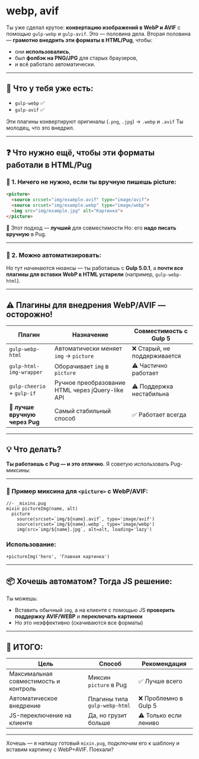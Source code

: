 # webp, avif
Ты уже сделал крутое: **конвертацию изображений в WebP и AVIF** с помощью `gulp-webp` и `gulp-avif`. Это — половина дела. Вторая половина — **грамотно внедрить эти форматы в HTML/Pug**, чтобы:

* они **использовались**,
* был **фолбэк на PNG/JPG** для старых браузеров,
* и всё работало автоматически.

---

## 🔧 Что у тебя уже есть:

* `gulp-webp` ✅
* `gulp-avif` ✅

Эти плагины конвертируют оригиналы (`.png`, `.jpg`) → `.webp` и `.avif`
Ты молодец, что это внедрил.

---

## ❓ Что **нужно ещё**, чтобы эти форматы работали в HTML/Pug

### 🔹 1. **Ничего не нужно**, если ты **вручную** пишешь picture:

```html
<picture>
  <source srcset="img/example.avif" type="image/avif">
  <source srcset="img/example.webp" type="image/webp">
  <img src="img/example.jpg" alt="Картинка">
</picture>
```

📌 Этот подход — **лучший** для совместимости
Но: его **надо писать вручную** в Pug.

---

### 🔹 2. Можно **автоматизировать**:

Но тут начинаются нюансы — ты работаешь с **Gulp 5.0.1**, а **почти все плагины для вставки WebP в HTML устарели** (например, `gulp-webp-html`).

---

## ⚠️ Плагины для внедрения WebP/AVIF — осторожно!

| Плагин                         | Назначение                                       | Совместимость с Gulp 5      |
| ------------------------------ | ------------------------------------------------ | --------------------------- |
| `gulp-webp-html`               | Автоматически меняет `img` → `picture`           | ❌ Старый, не поддерживается |
| `gulp-html-img-wrapper`        | Оборачивает `img` в `picture`                    | ⚠️ Частично работает        |
| `gulp-cheerio` + `gulp-if`     | Ручное преобразование HTML через jQuery-like API | ⚠ Поддержка нестабильна     |
| 🥇 **лучше вручную через Pug** | Самый стабильный способ                          | ✅ Работает всегда           |

---

## 💡 Что делать?

**Ты работаешь с Pug — и это отлично.**
Я советую использовать Pug-миксины:

---

### 🧱 Пример миксина для `<picture>` с WebP/AVIF:

```pug
//- _mixins.pug
mixin pictureImg(name, alt)
  picture
    source(srcset=`img/${name}.avif`, type='image/avif')
    source(srcset=`img/${name}.webp`, type='image/webp')
    img(src=`img/${name}.jpg`, alt=alt, loading='lazy')
```

### Использование:

```pug
+pictureImg('hero', 'Главная картинка')
```

---

## 📦 Хочешь автоматом? Тогда JS решение:

Ты можешь:

* Вставить обычный `img`, а на клиенте с помощью JS **проверить поддержку AVIF/WEBP** и **переключать картинки**
* Но это неэффективно (скачиваются все форматы)

---

## 💬 ИТОГО:

| Цель                                  | Способ                        | Рекомендация          |
| ------------------------------------- | ----------------------------- | --------------------- |
| Максимальная совместимость и контроль | Миксин `picture` в Pug        | ✅ Лучше всего         |
| Автоматическое внедрение              | Плагины типа `gulp-webp-html` | ❌ Проблемно в Gulp 5  |
| JS-переключение на клиенте            | Да, но грузит больше          | ⚠️ Только если лениво |

---

Хочешь — я напишу готовый `mixin.pug`, подключим его к шаблону и вставим картинку с WebP+AVIF. Поехали?
